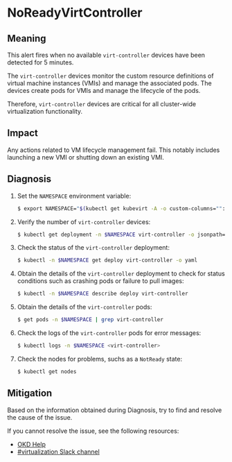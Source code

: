 # NoReadyVirtController
<!-- Edited by Jiří Herrmann, 9 Nov 2022 -->

## Meaning

This alert fires when no available `virt-controller` devices have been detected for 5 minutes.

The `virt-controller` devices monitor the custom resource definitions of virtual machine instances (VMIs) and manage the associated pods. The devices create pods for VMIs and manage the lifecycle of the pods.

Therefore, `virt-controller` devices are critical for all cluster-wide virtualization functionality.

## Impact
Any actions related to VM lifecycle management fail. This notably includes launching a new VMI or shutting down an existing VMI.

## Diagnosis

1. Set the `NAMESPACE` environment variable:

   ```bash
   $ export NAMESPACE="$(kubectl get kubevirt -A -o custom-columns="":.metadata.namespace)"
   ```

2. Verify the number of `virt-controller` devices:

   ```bash
   $ kubectl get deployment -n $NAMESPACE virt-controller -o jsonpath='{.status.readyReplicas}'
   ```

3. Check the status of the `virt-controller` deployment:

   ```bash
   $ kubectl -n $NAMESPACE get deploy virt-controller -o yaml
   ```

4. Obtain the details of the `virt-controller` deployment to check for status conditions such as crashing pods or failure to pull images:

   ```bash
   $ kubectl -n $NAMESPACE describe deploy virt-controller
   ```

5. Obtain the details of the `virt-controller` pods:

   ```bash
   $ get pods -n $NAMESPACE | grep virt-controller
   ```

6. Check the logs of the `virt-controller` pods for error messages:

   ```bash
   $ kubectl logs -n $NAMESPACE <virt-controller>
   ```

7. Check the nodes for problems, suchs as a `NotReady` state:

   ```bash
   $ kubectl get nodes
   ```

## Mitigation

Based on the information obtained during Diagnosis, try to find and resolve the cause of the issue.

<!--DS: If you cannot resolve the issue, log in to the link:https://access.redhat.com[Customer Portal] and open a support case, attaching the artifacts gathered during the Diagnosis procedure.-->
<!--USstart-->
If you cannot resolve the issue, see the following resources:

- [OKD Help](https://www.okd.io/help/)
- [#virtualization Slack channel](https://kubernetes.slack.com/channels/virtualization)
<!--USend-->

